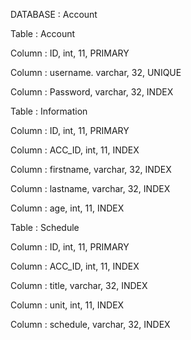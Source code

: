 DATABASE : Account


Table : Account

  Column : ID, int, 11, PRIMARY
  
  Column : username. varchar, 32, UNIQUE
  
  Column : Password, varchar, 32, INDEX
  
  
Table : Information

  Column : ID, int, 11, PRIMARY
  
  Column : ACC_ID, int, 11, INDEX
  
  Column : firstname, varchar, 32, INDEX
  
  Column : lastname, varchar, 32, INDEX
  
  Column : age, int, 11, INDEX


Table : Schedule

  Column : ID, int, 11, PRIMARY
  
  Column : ACC_ID, int, 11, INDEX
  
  Column : title, varchar, 32, INDEX
  
  Column : unit, int, 11, INDEX
  
  Column : schedule, varchar, 32, INDEX
